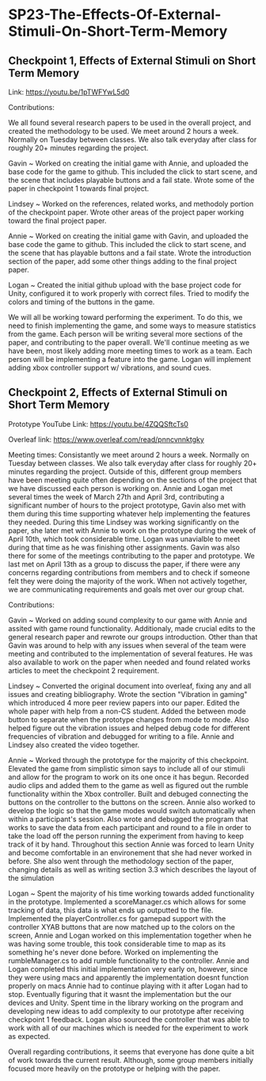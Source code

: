 # SP23-The-Effects-Of-External-Stimuli-On-Short-Term-Memory

## Checkpoint 1, Effects of External Stimuli on Short Term Memory

Link: https://youtu.be/1pTWFYwL5d0

Contributions:

We all found several research papers to be used in the overall project, and created the methodology to be used. 
We meet around 2 hours a week. Normally on Tuesday between classes. We also talk everyday after class for roughly 20+ minutes regarding the project.

Gavin ~ Worked on creating the initial game with Annie, and uploaded the base code for the game to github. This included the click to start scene, and the scene that includes playable buttons and a fail state. Wrote some of the paper in checkpoint 1 towards final project.

Lindsey ~ Worked on the references, related works, and methodoly portion of the checkpoint paper. Wrote other areas of the project paper working toward the final project paper.

Annie  ~ Worked on creating the initial game with Gavin, and uploaded the base code the game to github. This included the click to start scene, and the scene that has playable buttons and a fail state. Wrote the introduction section of the paper, add some other things adding to the final project paper.

Logan ~ Created the initial github upload with the base project code for Unity, configured it to work properly with correct files. Tried to modify the colors and timing of the buttons in the game.

We will all be working toward performing the experiment. To do this, we need to finish implementing the game, and some ways to measure statistics from the game. Each person will be writing several more sections of the paper, and contributing to the paper overall. We'll continue meeting as we have been, most likely adding more meeting times to work as a team. Each person will be implementing a feature into the game. Logan will implement adding xbox controller support w/ vibrations, and sound cues.

## Checkpoint 2, Effects of External Stimuli on Short Term Memory

Prototype YouTube Link: https://youtu.be/4ZQQSftcTs0

Overleaf link: https://www.overleaf.com/read/pnncvnnktgky

Meeting times: Consistantly we meet around 2 hours a week. Normally on Tuesday between classes. We also talk everyday after class for roughly 20+ minutes regarding the project. Outside of this, different group members have been meeting quite often depending on the sections of the project that we have discussed each person is working on. Annie and Logan met several times the week of March 27th and April 3rd, contributing a significant number of hours to the project prototype, Gavin also met with them during this time supporting whatever help implementing the features they needed. During this time Lindsey was working significantly on the paper, she later met with Annie to work on the prototype during the week of April 10th, which took considerable time. Logan was unavialble to meet during that time as he was finishing other assignments. Gavin was also there for some of the meetings contributing to the paper and prototype. We last met on April 13th as a group to discuss the paper, if there were any concerns regarding contributions from members and to check if someone felt they were doing the majority of the work. When not actively together, we are communicating requirements and goals met over our group chat.


Contributions:

Gavin ~ Worked on adding sound complexity to our game with Annie and assited with game round functionality. Additionaly, made crucial edits to the general research paper and rewrote our groups introduction. Other than that Gavin was around to help with any issues when several of the team were meeting and contributed to the implementation of several features. He was also available to work on the paper when needed and found related works articles to meet the checkpoint 2 requirement.

Lindsey ~ Converted the original document into overleaf, fixing any and all issues and creating bibliography. Wrote the section "Vibration in gaming" which introduced 4 more peer review papers into our paper. Edited the whole paper with help from a non-CS student. Added the between mode button to separate when the prototype changes from mode to mode. Also helped figure out the vibration issues and helped debug code for different frequencies of vibration and debugged for writing to a file. Annie and Lindsey also created the video together. 

Annie  ~ Worked through the prototype for the majority of this checkpoint. Elevated the game from simplistic simon says to include all of our stimuli and allow for the program to work on its one once it has begun. Recorded audio clips and added them to the game as well as figured out the rumble functionality within the Xbox controller. Built and debuged connecting the buttons on the controller to the buttons on the screen. Annie also worked to develop the logic so that the game modes would switch automatically when within a participant's session. Also wrote and debugged the program that works to save the data from each participant and round to a file in order to take the load off the person running the experiment from having to keep track of it by hand. Throughout this section Annie was forced to learn Unity and become comfortable in an environement that she had never worked in before. She also went through the methodology section of the paper, changing details as well as writing section 3.3 which describes the layout of the simulation

Logan ~ Spent the majority of his time working towards added functionality in the prototype. Implemented a scoreManager.cs which allows for some tracking of data, this data is what ends up outputted to the file. Implemented the playerController.cs for gamepad support with the controller XYAB buttons that are now matched up to the colors on the screen, Annie and Logan worked on this implementation together when he was having some trouble, this took considerable time to map as its something he's never done before. Worked on implementing the rumbleManager.cs to add rumble functionality to the controller. Annie and Logan completed this initial implementation very early on, however, since they were using macs and apparently the implementation doesnt function properly on macs Annie had to continue playing with it after Logan had to stop. Eventually figuring that it wasnt the implementation but the our devices and Unity. Spent time in the library working on the program and developing new ideas to add complexity to our prototype after receiving checkpoint 1 feedback. Logan also sourced the controller that was able to work with all of our machines which is needed for the experiment to work as expected.

Overall regarding contributions, it seems that everyone has done quite a bit of work towards the current result. Although, some group members initially focused more heavily on the prototype or helping with the paper.
